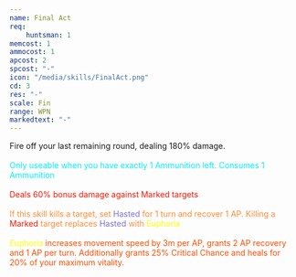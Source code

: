 ```yaml
---
name: Final Act
req: 
    huntsman: 1
memcost: 1
ammocost: 1
apcost: 2
spcost: "-"
icon: "/media/skills/FinalAct.png"
cd: 3
res: "-"
scale: Fin
range: WPN
markedtext: "-"
---
```

Fire off your last remaining round, dealing 180% damage.<br><br>
            <font color='#00EFFF'>Only useable when you have exactly 1 Ammunition left. Consumes 1 Ammunition</font><br><br>
            <font color='#FF1500'>Deals 60% bonus damage against Marked targets </font><br><br>
            <font color='#FF8C34'>If this skill kills a target, set <font color='#7D71D9'>Hasted</font> for 1 turn and recover 1 AP. 
            Killing a <font color='#FF1500'>Marked</font> target replaces <font color='#7D71D9'>Hasted</font> with <font color='#FFFF00'>Euphoria</font></font><br><br>
            <font color='#FFFF00'>Euphoria</font><font color='#FF4D00'> increases movement speed by 3m per AP, grants 2 AP recovery and 1 AP per turn. 
            Additionally grants 25% Critical Chance and heals for 20% of your maximum vitality. </font>